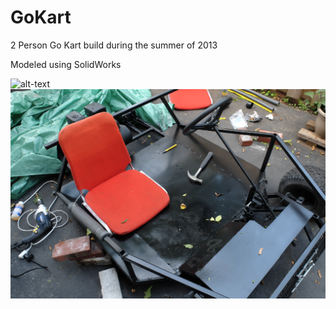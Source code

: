 # GoKart

2 Person Go Kart build during the summer of 2013

Modeled using SolidWorks

![alt-text](https://github.com/HanYangZhao/GoKart/blob/master/photos/Untitled-1.jpg)
![alt-text](https://github.com/HanYangZhao/GoKart/blob/master/photos/DSCF3333.JPG)
